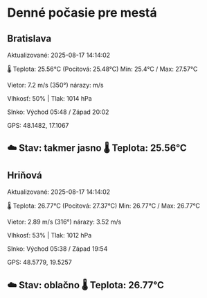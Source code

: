 ﻿# Denné počasie pre mestá

## Bratislava
Aktualizované: 2025-08-17 14:14:02

🌡️ Teplota: 25.56°C 
(Pocitová: 25.48°C)
Min: 25.4°C / Max: 27.57°C

Vietor: 7.2 m/s    (350°) 
nárazy:  m/s

Vlhkosť: 50% | Tlak: 1014 hPa

Slnko: Východ 05:48 / Západ 20:02

GPS: 48.1482, 17.1067

☁️ Stav: takmer jasno        🌡️ Teplota: 25.56°C
---

## Hriňová
Aktualizované: 2025-08-17 14:14:02

🌡️ Teplota: 26.77°C 
(Pocitová: 27.37°C)
Min: 26.77°C / Max: 26.77°C

Vietor: 2.89 m/s (316°)
nárazy: 3.52 m/s

Vlhkosť: 53% | Tlak: 1012 hPa

Slnko: Východ 05:38 / Západ 19:54

GPS: 48.5779, 19.5257

☁️ Stav: oblačno        🌡️ Teplota: 26.77°C
---

